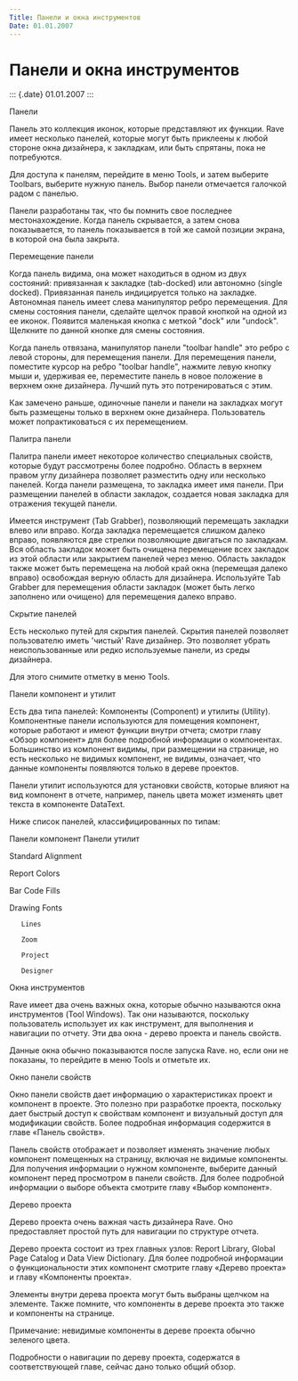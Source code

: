 ```yaml
---
Title: Панели и окна инструментов
Date: 01.01.2007
---
```



Панели и окна инструментов
==========================

::: {.date}
01.01.2007
:::

Панели

Панель это коллекция иконок, которые представляют их функции. Rave имеет
несколько панелей, которые могут быть приклеены к любой стороне окна
дизайнера, к закладкам, или быть спрятаны, пока не потребуются.

Для доступа к панелям, перейдите в меню Tools, и затем выберите
Toolbars, выберите нужную панель. Выбор панели отмечается галочкой радом
с панелью.

Панели разработаны так, что бы помнить свое последнее местонахождение.
Когда панель скрывается, а затем снова показывается, то панель
показывается в той же самой позиции экрана, в которой она была закрыта.

Перемещение панели

Когда панель видима, она может находиться в одном из двух состояний:
привязанная к закладке (tab-docked) или автономно (single docked).
Привязанная панель индицируется только на закладке. Автономная панель
имеет слева манипулятор ребро перемещения. Для смены состояния панели,
сделайте щелчок правой кнопкой на одной из ее иконок. Появится маленькая
кнопка с меткой "dock" или "undock". Щелкните по данной кнопке для
смены состояния.

Когда панель отвязана, манипулятор панели "toolbar handle" это ребро с
левой стороны, для перемещения панели. Для перемещения панели, поместите
курсор на ребро "toolbar handle",  нажмите левую кнопку мыши и,
удерживая ее, переместите панель в новое положение в верхнем окне
дизайнера. Лучший путь это потренироваться с этим.

Как замечено раньше, одиночные панели и панели на закладках могут быть
размещены только в верхнем окне дизайнера. Пользователь может
попрактиковаться с их перемещением.

Палитра панели

Палитра панели имеет некоторое количество специальных свойств, которые
будут рассмотрены более подробно. Область в верхнем правом углу
дизайнера позволяет разместить одну или несколько панелей. Когда панели
размещена, то закладка имеет имя панели. При размещении панелей в
области закладок, создается новая закладка для отражения текущей панели.

Имеется инструмент (Tab Grabber), позволяющий перемещать закладки влево
или вправо. Когда закладка перемещается слишком далеко вправо,
появляются две стрелки позволяющие двигаться по закладкам. Вся область
закладок может быть очищена перемещение всех закладок из этой области
или закрытием панелей через меню. Область закладок также может быть
перемещена на любой край окна (перемещая далеко вправо) освобождая
верную область для дизайнера. Используйте Tab Grabber для перемещения
области закладок (может быть легко заполнено или очищено) для
перемещения далеко вправо.

Скрытие панелей

Есть несколько путей для скрытия панелей. Скрытия панелей позволяет
пользователю иметь \'чистый\' Rave дизайнер. Это позволяет убрать
неиспользованные или редко используемые панели, из среды дизайнера.

Для этого снимите отметку в меню Tools.

Панели компонент и утилит

Есть два типа панелей: Компоненты (Component) и утилиты (Utility).
Компонентные панели используются для помещения компонент, которые
работают и имеют функции внутри отчета; смотри главу «Обзор компонент»
для более подробной информации о компонентах. Большинство из компонент
видимы, при размещении на странице, но есть несколько не видимых
компонент, не видимы, означает, что данные компоненты появляются только
в дереве проектов.

Панели утилит используются для установки свойств, которые влияют на вид
компонент в отчете, например, панель цвета может изменять цвет текста в
компоненте DataText.

Ниже список панелей, классифицированных по типам:

Панели компонент        Панели утилит        

Standard        Alignment        

Report        Colors        

Bar Code        Fills        

Drawing        Fonts        

       Lines        

       Zoom        

       Project        

       Designer        

Окна инструментов

Rave имеет два очень важных окна, которые обычно называются окна
инструментов (Tool Windows). Так они называются, поскольку пользователь
использует их как инструмент, для выполнения и навигации по отчету. Эти
два окна - дерево проекта и панель свойств.

Данные окна обычно показываются после запуска Rave. но, если они не
показаны, то перейдите в меню Tools и отметьте их.

Окно панели  свойств

Окно панели  свойств дает информацию о характеристиках проект и
компонент в проекте. Это полезно при разработке проекта, поскольку дает
быстрый доступ к свойствам компонент и визуальный доступ для модификации
свойств. Более подробная информация содержится в главе «Панель свойств».

Панель  свойств отображает и позволяет изменять значение любых компонент
помещенных на страницу, включая не видимые компоненты. Для получения
информации о нужном компоненте, выберите данный компонент перед
просмотром в панели свойств. Для более подробной информации о выборе
объекта смотрите главу «Выбор компонент».

Дерево проекта

Дерево проекта очень важная часть дизайнера Rave. Оно предоставляет
простой путь для навигации по структуре отчета.

Дерево проекта состоит из трех главных узлов: Report Library, Global
Page Catalog и Data View Dictionary. Для более подробной информации о
функциональности этих компонент смотрите главу  «Дерево проекта» и главу
«Компоненты проекта».

Элементы внутри дерева проекта могут быть выбраны щелчком на элементе.
Также помните, что компоненты в дереве проекта это также и компоненты на
странице.

Примечание: невидимые компоненты в дереве проекта обычно зеленого цвета.

Подробности о навигации по дереву проекта, содержатся в соответствующей
главе, сейчас дано только общий обзор.
